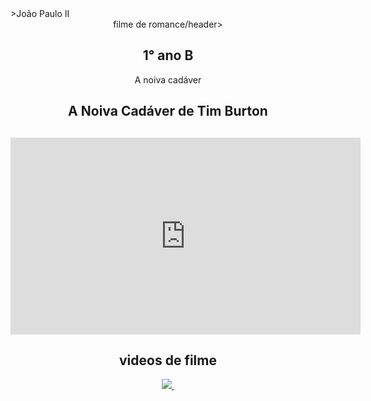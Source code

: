 
<!DOCTYPE html>
<html lang="pt-br"> 
<header> 
   <meta charset="UTF-8">
   <meta name="viewport" content="width=device-widht, initial-scale=1.0">
   <title>Hello World</title>
</header>    
</body> 
</header>>João Paulo II</header>
   <header>filme de romance/header>
     <section>
        <div class="chamada-texto">
            <h1>1° ano B</h1>
            <p>A noiva cadáver</p>
        </div>
        <div> 
    <H1> A Noiva Cadáver de Tim Burton <H1>
    <iframe width="560" height="315" src="https://www.youtube.com/embed/xeuWeHYiPSw?si=a5QoyYjjFkLsCCuW" title="YouTube video player" frameborder="0" allow="accelerometer; autoplay; clipboard-write; encrypted-media; gyroscope; picture-in-picture; web-share" referrerpolicy="strict-origin-when-cross-origin" allowfullscreen></iframe>
  </div> 
     </section>
     <section class="chamada">
          <h2> videos de filme</h2>
        <div class="categoria-videos">
          <a href="https://www.youtube.com/watch?v=T7JS0s6xqo8">
                <img src=https://www.planocritico.com/wp-content/uploads/2018/12/A-Noiva-Cadaver.jpg"alt="">
       </a>
       <a href="https://www.youtube.com/watch?v=nMmNpGPRAtI">
             <img src="https://vitaminanerd.com.br/wp-content/uploads/2019/05/A-Noiva-Cad%C3%A1ver-Capa.png" alt="">
        </a>